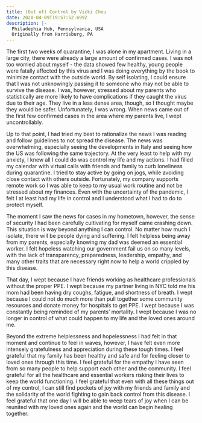 ```yaml
---
title: (Out of) Control by Vicki Chou
date: 2020-04-09T19:57:52.699Z
description: |-
  Philadephia Hub, Pennsylvania, USA
  Originally from Harrisburg, PA
---
```

The first two weeks of quarantine, I was alone in my apartment. Living in a large city, there were already a large amount of confirmed cases. I was not too worried about myself - the data showed few healthy, young people were fatally affected by this virus and I was doing everything by the book to minimize contact with the outside world. By self isolating, I could ensure that I was not unknowingly passing it to someone who may not be able to survive the disease. I was, however, stressed about my parents who statistically are more likely to have complications if they caught the virus due to their age. They live in a less dense area, though, so I thought maybe they would be safer. Unfortunately, I was wrong. When news came out of the first few confirmed cases in the area where my parents live, I wept uncontrollably.

Up to that point, I had tried my best to rationalize the news I was reading and follow guidelines to not spread the disease. The news was overwhelming, especially seeing the developments in Italy and seeing how the US was following the same trajectory. At the very least to help with my anxiety, I knew all I could do was control my life and my actions. I had filled my calendar with virtual calls with friends and family to curb loneliness during quarantine. I tried to stay active by going on jogs, while avoiding close contact with others outside. Fortunately, my company supports remote work so I was able to keep to my usual work routine and not be stressed about my finances. Even with the uncertainty of the pandemic, I felt I at least had my life in control and I understood what I had to do to protect myself.

The moment I saw the news for cases in my hometown, however, the sense of security I had been carefully cultivating for myself came crashing down. This situation is way beyond anything I can control. No matter how much I isolate, there will be people dying and suffering. I felt helpless being away from my parents, especially knowing my dad was deemed an essential worker. I felt hopeless watching our government fail us on so many levels, with the lack of transparency, preparedness, leadership, empathy, and many other traits that are necessary right now to help a world crippled by this disease.

That day, I wept because I have friends working as healthcare professionals without the proper PPE. I wept because my partner living in NYC told me his mom had been having dry coughs, fatigue, and shortness of breath. I wept because I could not do much more than pull together some community resources and donate money for hospitals to get PPE. I wept because I was constantly being reminded of my parents’ mortality. I wept because I was no longer in control of what could happen to my life and the loved ones around me.

Beyond the extreme helplessness and hopelessness I had felt in that moment and continue to feel in waves, however, I have felt even more intensely gratefulness and appreciation during these tough times. I feel grateful that my family has been healthy and safe and for feeling closer to loved ones through this time. I feel grateful for the empathy I have seen from so many people to help support each other and the community. I feel grateful for all the healthcare and essential workers risking their lives to keep the world functioning. I feel grateful that even with all these things out of my control, I can still find pockets of joy with my friends and family and the solidarity of the world fighting to gain back control from this disease. I feel grateful that one day I will be able to weep tears of joy when I can be reunited with my loved ones again and the world can begin healing together.